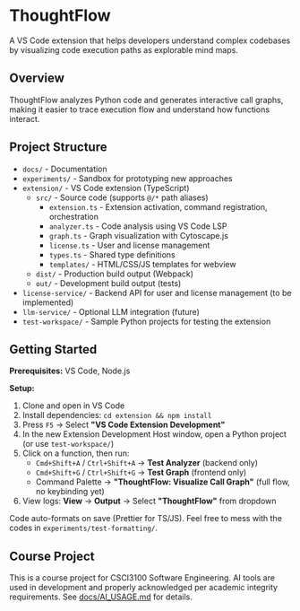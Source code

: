 # ThoughtFlow

A VS Code extension that helps developers understand complex codebases by visualizing code execution paths as explorable mind maps.

## Overview

ThoughtFlow analyzes Python code and generates interactive call graphs, making it easier to trace execution flow and understand how functions interact.

## Project Structure

- `docs/` - Documentation
- `experiments/` - Sandbox for prototyping new approaches
- `extension/` - VS Code extension (TypeScript)
  - `src/` - Source code (supports `@/*` path aliases)
    - `extension.ts` - Extension activation, command registration, orchestration
    - `analyzer.ts` - Code analysis using VS Code LSP
    - `graph.ts` - Graph visualization with Cytoscape.js
    - `license.ts` - User and license management
    - `types.ts` - Shared type definitions
    - `templates/` - HTML/CSS/JS templates for webview
  - `dist/` - Production build output (Webpack)
  - `out/` - Development build output (tests)
- `license-service/` - Backend API for user and license management (to be implemented)
- `llm-service/` - Optional LLM integration (future)
- `test-workspace/` - Sample Python projects for testing the extension

## Getting Started

**Prerequisites:** VS Code, Node.js

**Setup:**

1. Clone and open in VS Code
2. Install dependencies: `cd extension && npm install`
3. Press `F5` → Select **"VS Code Extension Development"**
4. In the new Extension Development Host window, open a Python project (or use `test-workspace/`)
5. Click on a function, then run:
   - `Cmd+Shift+A` / `Ctrl+Shift+A` → **Test Analyzer** (backend only)
   - `Cmd+Shift+G` / `Ctrl+Shift+G` → **Test Graph** (frontend only)
   - Command Palette → **"ThoughtFlow: Visualize Call Graph"** (full flow, no keybinding yet)
6. View logs: **View** → **Output** → Select **"ThoughtFlow"** from dropdown

Code auto-formats on save (Prettier for TS/JS). Feel free to mess with the codes in `experiments/test-formatting/`.

## Course Project

This is a course project for CSCI3100 Software Engineering. AI tools are used in development and properly acknowledged per academic integrity requirements. See [docs/AI_USAGE.md](docs/AI_USAGE.md) for details.
